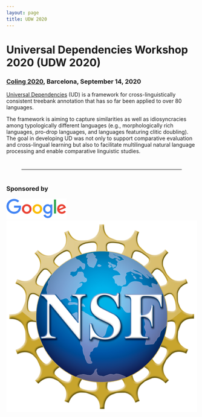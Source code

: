 ```yaml
---
layout: page
title: UDW 2020
---
```


# Universal Dependencies Workshop 2020 (UDW 2020)

### [Coling 2020](https://coling2020.org), Barcelona,  September 14, 2020


[Universal Dependencies](http://universaldependencies.org/) (UD) is a
framework for cross-linguistically consistent treebank annotation that
has so far been applied to over 80 languages.

The framework is aiming to capture similarities as well as
idiosyncracies among typologically different languages (e.g.,
morphologically rich languages, pro-drop languages, and languages
featuring clitic doubling). The goal in developing UD was not only to
support comparative evaluation and cross-lingual learning but also to
facilitate multilingual natural language processing and enable
comparative linguistic studies.

<hr style="margin:40px">

### Sponsored by

<img src="GoogleLogo_Color.png" alt="Google">  <img src="NSF_Logo.png" alt="NSF"> 

